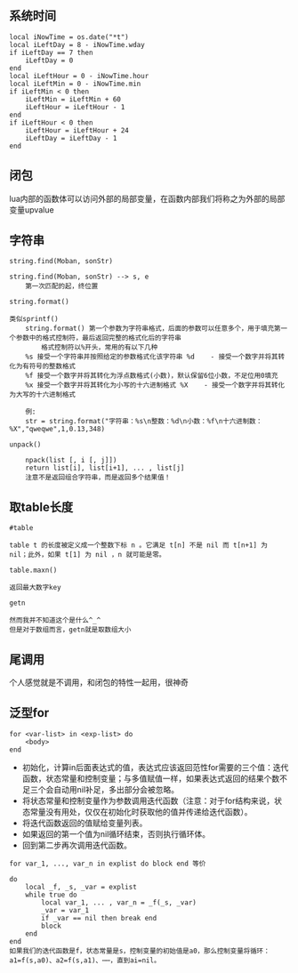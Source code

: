 ## 系统时间
```
local iNowTime = os.date("*t")
local iLeftDay = 8 - iNowTime.wday
if iLeftDay == 7 then
    iLeftDay = 0
end
local iLeftHour = 0 - iNowTime.hour
local iLeftMin = 0 - iNowTime.min
if iLeftMin < 0 then
    iLeftMin = iLeftMin + 60
    iLeftHour = iLeftHour - 1
end
if iLeftHour < 0 then
    iLeftHour = iLeftHour + 24
    iLeftDay = iLeftDay - 1
end
```
## 闭包
lua内部的函数体可以访问外部的局部变量，在函数内部我们将称之为外部的局部变量upvalue

## 字符串
`string.find(Moban, sonStr)`
```
string.find(Moban, sonStr) --> s, e
	第一次匹配的起，终位置
```
`string.format()`
```
类似sprintf()
	string.format() 第一个参数为字符串格式，后面的参数可以任意多个，用于填充第一个参数中的格式控制符，最后返回完整的格式化后的字符串
		格式控制符以%开头，常用的有以下几种  
	%s 接受一个字符串并按照给定的参数格式化该字符串 %d    - 接受一个数字并将其转化为有符号的整数格式 
	%f 接受一个数字并将其转化为浮点数格式(小数)，默认保留6位小数，不足位用0填充 
	%x 接受一个数字并将其转化为小写的十六进制格式 %X    - 接受一个数字并将其转化为大写的十六进制格式

	例:
	str = string.format("字符串：%s\n整数：%d\n小数：%f\n十六进制数：%X","qweqwe",1,0.13,348)
```
`unpack()`
```
	npack(list [, i [, j]])
	return list[i], list[i+1], ... , list[j]
	注意不是返回组合字符串，而是返回多个结果值！
```
## 取table长度
`#table`
```
table t 的长度被定义成一个整数下标 n 。它满足 t[n] 不是 nil 而 t[n+1] 为 nil；此外，如果 t[1] 为 nil ，n 就可能是零。
```
`table.maxn()`
```
返回最大数字key
```
`getn`
```
然而我并不知道这个是什么^_^
但是对于数组而言，getn就是取数组大小
```

## 尾调用
个人感觉就是不调用，和闭包的特性一起用，很神奇

## 泛型for
```
for <var-list> in <exp-list> do
	<body>
end
```

* 初始化，计算in后面表达式的值，表达式应该返回范性for需要的三个值：迭代函数，状态常量和控制变量；与多值赋值一样，如果表达式返回的结果个数不足三个会自动用nil补足，多出部分会被忽略。
* 将状态常量和控制变量作为参数调用迭代函数（注意：对于for结构来说，状态常量没有用处，仅仅在初始化时获取他的值并传递给迭代函数）。
* 将迭代函数返回的值赋给变量列表。
* 如果返回的第一个值为nil循环结束，否则执行循环体。
* 回到第二步再次调用迭代函数。

`for var_1, ..., var_n in explist do block end 等价`

```
do
    local _f, _s, _var = explist
    while true do
        local var_1, ... , var_n = _f(_s, _var)
        _var = var_1
        if _var == nil then break end
        block
    end
end
如果我们的迭代函数是f，状态常量是s，控制变量的初始值是a0，那么控制变量将循环：a1=f(s,a0)、a2=f(s,a1)、⋯⋯，直到ai=nil。
```